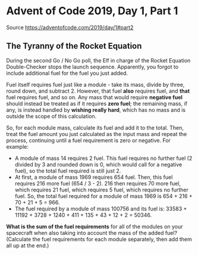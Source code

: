 # Advent of Code 2019, Day 1, Part 1

Source https://adventofcode.com/2019/day/1#part2

## The Tyranny of the Rocket Equation

During the second Go / No Go poll, the Elf in charge of the Rocket Equation
Double-Checker stops the launch sequence. Apparently, you forgot to include
additional fuel for the fuel you just added.

Fuel itself requires fuel just like a module - take its mass, divide by three,
round down, and subtract 2. However, that fuel **also** requires fuel, and
**that** fuel requires fuel, and so on. Any mass that would require
**negative fuel** should instead be treated as if it requires **zero fuel**; the
remaining mass, if any, is instead handled by **wishing really hard**, which has
no mass and is outside the scope of this calculation.

So, for each module mass, calculate its fuel and add it to the total. Then,
treat the fuel amount you just calculated as the input mass and repeat the
process, continuing until a fuel requirement is zero or negative. For example:

- A module of mass 14 requires 2 fuel. This fuel requires no further fuel (2
  divided by 3 and rounded down is 0, which would call for a negative fuel), so
  the total fuel required is still just 2.
- At first, a module of mass 1969 requires 654 fuel. Then, this fuel requires
  216 more fuel (654 / 3 - 2). 216 then requires 70 more fuel, which requires 21
  fuel, which requires 5 fuel, which requires no further fuel. So, the total
  fuel required for a module of mass 1969 is 654 + 216 + 70 + 21 + 5 = 966.
- The fuel required by a module of mass 100756 and its fuel is: 33583 + 11192 +
  3728 + 1240 + 411 + 135 + 43 + 12 + 2 = 50346.

**What is the sum of the fuel requirements** for all of the modules on your
spacecraft when also taking into account the mass of the added fuel? (Calculate
the fuel requirements for each module separately, then add them all up at the
end.)
